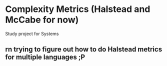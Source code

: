 # Complexity Metrics (Halstead and McCabe for now)
Study project for Systems

## rn trying to figure out how to do Halstead metrics for multiple languages ;P
